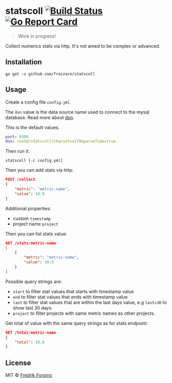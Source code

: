 # statscoll [![Build Status](https://travis-ci.org/frozzare/statscoll.svg?branch=master)](https://travis-ci.org/frozzare/statscoll) [![Go Report Card](https://goreportcard.com/badge/github.com/frozzare/statscoll)](https://goreportcard.com/report/github.com/frozzare/statscoll)

> Work in progress!

Collect numerics stats via http. It's not amed to be complex or advanced.

## Installation

```
go get -u github.com/frozzare/statscoll
```

## Usage

Create a config file `config.yml`

The `dsn` value is the data source name used to connect to the mysql database. Read more about [dsn](https://github.com/go-sql-driver/mysql#dsn-data-source-name).

This is the default values.

```yaml
port: 9300
dsn: root@/statscoll?charset=utf8&parseTime=true
```

Then run it:

```
statscoll [-c config.yml]
```

Then you can add stats via http:

```json
POST /collect
{
    "metric": "metric-name",
    "value": 10.0
}
```

Additional properties:
- custom `timestamp`
- project name `project`

Then you can list stats value:

```json
GET /stats/metric-name
[
    {
        "metric": "metric-name",
        "value": 10.0
    }
]
```

Possible query strings are:
- `start` to filter stat values that starts with timestamp value
- `end` to filter stat values that ends with timestamp value
- `last` to filter stat values that are within the last days value, e.g `last=30` to show last 30 days.
- `project` to filter projects with same metric names as other projects.

Get total of value with the same query strings as for stats endpoint:

```json
GET /total/metric-name
{
    "total": 10.0
}
```

## License

MIT © [Fredrik Forsmo](https://github.com/frozzare)